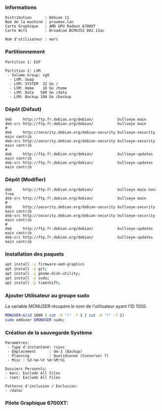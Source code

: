 ### Informations
```
Distribution      : Debian 11
Nom de la machine : proxmox.lan
Carte Graphique   : AMD GPU Radeon 6700XT
Carte Wifi        : Broadcom BCM4352 802.11ac

Nom d'utilisateur : marc
```

### Partitionnement
```
Partition 1: ESP

Partition 2: LVM
 - Volume Group: vg0
  - LVM: Swap
  - LVM: SYSTEM  32 Go /
  - LVM: Home    10 Go /home
  - LVM: Data   500 Go /data
  - LVM: Backup 100 Go /backup
```

### Dépôt (Défaut)
```
deb     http://ftp.fr.debian.org/debian/           bullseye main
deb-src http://ftp.fr.debian.org/debian/           bullseye main
#
deb     http://security.debian.org/debian-security bullseye-security main contrib
deb-src http://security.debian.org/debian-security bullseye-security main contrib
#
deb     http://ftp.fr.debian.org/debian/           bullseye-updates main contrib
deb-src http://ftp.fr.debian.org/debian/           bullseye-updates main contrib
```

### Dépôt (Modifier)
```
deb     http://ftp.fr.debian.org/debian/           bullseye main non-free
deb-src http://ftp.fr.debian.org/debian/           bullseye main
#
deb     http://security.debian.org/debian-security bullseye-security main contrib
deb-src http://security.debian.org/debian-security bullseye-security main contrib
#
deb     http://ftp.fr.debian.org/debian/           bullseye-updates main contrib
deb-src http://ftp.fr.debian.org/debian/           bullseye-updates main contrib
```

### Installation des paquets
```bash
apt install -y firmware-amd-graphics
apt install -y git;
apt install -y gnome-disk-utility;
apt install -y sudo;
apt install -y timeshift;
```

### Ajouter Utilisateur au groupe sudo
La variable MONUSER récupére le nom de l'utilisateur ayant l'ID 1000.
```bash
MONUSER=$(id 1000 | cut -d ")" -f 1 | cut -d "(" -f 2)
sudo adduser $MONUSER sudo;
```

### Création de la sauvegarde Système
```
Paramètres:
 - Type d'instantané: rsync
 - Emplacement      : dm-3 (Backup)
 - Planning         : Quotidienne (Conserver 7)
 - Misc : %d-%m-%Y %H:%M:%S

Dossiers Personnls:
- marc: Exclude All Files
- root: Exclude All Files

Patterns d'inclusion / Exclusion:
- /data/

```

### Pilote Graphique 6700XT:
```
```
